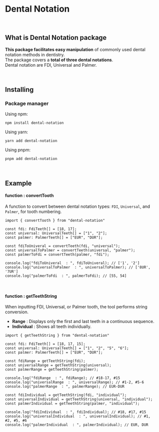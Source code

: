 # Dental Notation

<br/>

## What is Dental Notation package

**This package facilitates easy manipulation** of commonly used dental notation methods in dentistry.  
The package covers a **total of three dental notations**.  
Dental notation are FDI, Universal and Palmer.

<br/>

## Installing

### Package manager

Using npm:

```
npm install dental-notation
```

Using yarn:

```
yarn add dental-notation
```

Using pnpm:

```
pnpm add dental-notation
```

<br/>

## Example

#### function : convertTooth

A function to convert between dental notation types: `FDI`, `Universal`, and `Palmer`, for tooth numbering.

```
import { convertTooth } from "dental-notation"

const fdi: FdiTeeth[] = [18, 17];
const universal: UniversalTeeth[] = ["1", "2"];
const palmer: PalmerTeeth[] = ["EUR", "DUR"];

const fdiToUniveral = convertTeeth(fdi, "universal");
const universalToPalmer = convertTeeth(universal, "palmer");
const palmerToFdi = convertTeeth(palmer, "fdi");

console.log("fdiToUniveral  : ", fdiToUniveral); // ['1', '2']
console.log("universalToPalmer  : ", universalToPalmer); // ['8UR', '7UR']
console.log("palmerToFdi  : ", palmerToFdi); // [55, 54]
```

<br/>

#### function : getTeethString

When inputting FDI, Universal, or Palmer tooth, the tool performs string conversion.

- **Range** : Displays only the first and last teeth in a continuous sequence.
- **Individual** : Shows all teeth individually.

```
import { getTeethString } from "dental-notation"

const fdi: FdiTeeth[] = [18, 17, 15];
const universal: UniversalTeeth[] = ["1", "2", "5", "6"];
const palmer: PalmerTeeth[] = ["EUR", "DUR"];

const fdiRange = getTeethString(fdi);
const universalRange = getTeethString(universal);
const palmerRange = getTeethString(palmer);

console.log("fdiRange  : ", fdiRange); // #18-17, #15
console.log("universalRange  : ", universalRange); // #1-2, #5-6
console.log("palmerRange  : ", palmerRange); // EUR-DUR

const fdiIndividual = getTeethString(fdi, "individual");
const universalIndividual = getTeethString(universal, "individual");
const palmerIndividual = getTeethString(palmer, "individual");

console.log("fdiIndividual  : ", fdiIndividual); // #18, #17, #15
console.log("universalIndividual  : ", universalIndividual); // #1, #2, #5, #6
console.log("palmerIndividual  : ", palmerIndividual); // EUR, DUR
```
